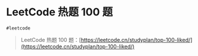 
# LeetCode 热题 100 题

`#leetcode` 

> LeetCode 热题 100 题：[https://leetcode.cn/studyplan/top-100-liked/](https://leetcode.cn/studyplan/top-100-liked/)

